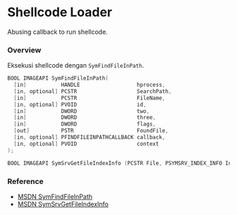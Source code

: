 # Shellcode Loader

Abusing callback to run shellcode.

### Overview

Eksekusi shellcode dengan `SymFindFileInPath`.

```c++
BOOL IMAGEAPI SymFindFileInPath(
  [in]           HANDLE                  hprocess,
  [in, optional] PCSTR                   SearchPath,
  [in]           PCSTR                   FileName,
  [in, optional] PVOID                   id,
  [in]           DWORD                   two,
  [in]           DWORD                   three,
  [in]           DWORD                   flags,
  [out]          PSTR                    FoundFile,
  [in, optional] PFINDFILEINPATHCALLBACK callback,
  [in, optional] PVOID                   context
);

BOOL IMAGEAPI SymSrvGetFileIndexInfo (PCSTR File, PSYMSRV_INDEX_INFO Info, DWORD Flags);
```

### Reference 

- [MSDN SymFindFileInPath](https://docs.microsoft.com/en-us/windows/win32/api/dbghelp/nf-dbghelp-symfindfileinpath)
- [MSDN SymSrvGetFileIndexInfo](https://docs.microsoft.com/en-us/windows/win32/api/dbghelp/nf-dbghelp-symsrvgetfileindexinfo)